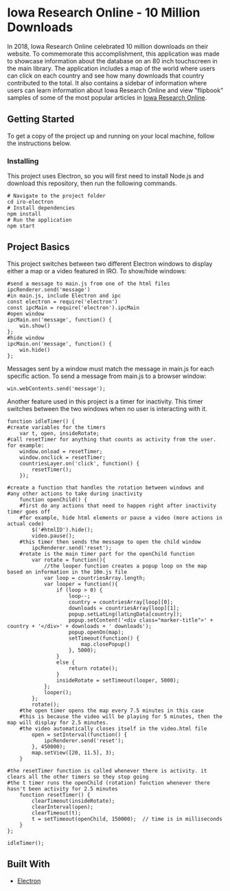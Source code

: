 # Iowa Research Online - 10 Million Downloads
In 2018, Iowa Research Online celebrated 10 million downloads on their website. To commemorate this accomplishment, this application was made to showcase information about the database on an 80 inch touchscreen in the main library. The application includes a map of the world where users can click on each country and see how many downloads that country contributed to the total. It also contains a sidebar of information where users can learn information about Iowa Research Online and view "flipbook" samples of some of the most popular articles in [Iowa Research Online](http://ir.uiowa.edu/).
## Getting Started
To get a copy of the project up and running on your local machine, follow the instructions below.
### Installing
This project uses Electron, so you will first need to install Node.js and download this repository, then run the following commands.
```
# Navigate to the project folder
cd iro-electron
# Install dependencies
npm install
# Run the application
npm start
```
## Project Basics
This project switches between two different Electron windows to display either a map or a video featured in IRO. To show/hide windows:
```
#send a message to main.js from one of the html files
ipcRenderer.send('message')
#in main.js, include Electron and ipc
const electron = require('electron')
const ipcMain = require('electron').ipcMain
#open window
ipcMain.on('message', function() {
	win.show()
};
#hide window
ipcMain.on('message', function() {
	win.hide()
};
```
Messages sent by a window must match the message in main.js for each specific action.
To send a message from main.js to a browser window:
```
win.webContents.send('message');
```
Another feature used in this project is a timer for inactivity. This timer switches between the two windows when no user is interacting with it.
```
function idleTimer() {
#create variables for the timers
    var t, open, insideRotate;
#call resetTimer for anything that counts as activity from the user. for example:
	window.onload = resetTimer;
    window.onclick = resetTimer;
    countriesLayer.on('click', function() {
		resetTimer();
    });

#create a function that handles the rotation between windows and
#any other actions to take during inactivity
    function openChild() {
	#first do any actions that need to happen right after inactivity timer goes off
	#for example, hide html elements or pause a video (more actions in actual code)
		$('#htmlID').hide();
		video.pause();
	#this timer then sends the message to open the child window
        ipcRenderer.send('reset');
	#rotate is the main timer part for the openChild function
		var rotate = function(){
			//the looper function creates a popup loop on the map based on information in the 10m.js file
            var loop = countriesArray.length;
            var looper = function(){
				if (loop > 0) {
                    loop--;
                    country = countriesArray[loop][0];
                    downloads = countriesArray[loop][1];
                    popup.setLatLng(latLngData[country]);
                    popup.setContent('<div class="marker-title">' + country + '</div>' + downloads + ' downloads');
                    popup.openOn(map);
                    setTimeout(function() {
						map.closePopup()
					}, 5000);
                }
                else {
                    return rotate();
                }
                insideRotate = setTimeout(looper, 5000);
            };
            looper();
        };
        rotate();
	#the open timer opens the map every 7.5 minutes in this case
	#this is because the video will be playing for 5 minutes, then the map will display for 2.5 minutes.
	#the video automatically closes itself in the video.html file
        open = setInterval(function() {
            ipcRenderer.send('reset');
        }, 450000);
        map.setView([20, 11.5], 3);
    }

#the resetTimer function is called whenever there is activity. it clears all the other timers so they stop going
#the t timer runs the openChild (rotation) function whenever there hasn't been activity for 2.5 minutes
    function resetTimer() {
        clearTimeout(insideRotate);
        clearInterval(open);
        clearTimeout(t);
        t = setTimeout(openChild, 150000);  // time is in milliseconds
    }
};

idleTimer();
```
## Built With
* [Electron](https://electronjs.org/docs)